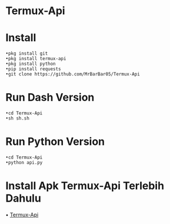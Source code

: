 # Termux-Api

# Install
```
•pkg install git
•pkg install termux-api
•pkg install python
•pip install requests 
•git clone https://github.com/MrBarBar05/Termux-Api
```
# Run Dash Version
```
•cd Termux-Api
•sh sh.sh 
```
# Run Python Version 
```
•cd Termux-Api
•python api.py
```
# Install Apk Termux-Api Terlebih Dahulu
• [Termux-Api](https://github.com/MrBarBar05/Termux-Api/blob/master/Apk/Termux-Api.apk)
